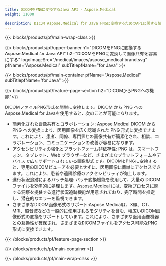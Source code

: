 ```yaml
---
title: DICOMをPNGに変換するJava API - Aspose.Medical
weight: 11000

description: DICOM Aspose.Medical for Java PNGに変換するためのAPIに関する情報
---
```


{{< blocks/products/pf/main-wrap-class >}}

{{< blocks/products/pf/upper-banner h1="DICOMをPNGに変換するAspose.Medical for Java API" h2="DICOMをPNGに変換して画像共有を容易にする" logoImageSrc="/medical/images/aspose_medical-brand.svg" pfName="Aspose.Medical" subTitlepfName="for Java" >}}

{{< blocks/products/pf/main-container pfName="Aspose.Medical" subTitlepfName="for Java" >}}

{{< blocks/products/pf/feature-page-section h2="DICOMからPNGへの機能">}}

<p>DICOMファイルPNG形式を簡単に変換します。DICOM から PNG へのAspose.Medical for Javaを使用すると、次のことが可能になります。</p>

<ul>
<li>簡素化された画像共有とコラボレーション: Aspose.Medical DICOM から PNG への変換により、医用画像を広く認識された PNG 形式に変換できます。これにより、患者、同僚、専門家との画像共有が簡素化され、相談、コラボレーション、コミュニケーションの改善が容易になります。</li>
<li>アクセシビリティの強化とプラットフォーム非依存性: PNG は、スマートフォン、タブレット、Web ブラウザーなど、さまざまなプラットフォームやデバイスで広くサポートされている画像形式です。DICOMをPNGに変換すると、専用のDICOMビューアを必要とせずに、医用画像に簡単にアクセスできます。これにより、患者や遠隔診療のアクセシビリティが向上します。</li>
<li>進行状況追跡によるバッチ処理: バッチ変換機能を使用して、大量の DICOM ファイルを効率的に処理します。Aspose.Medical には、変換プロセスに関する洞察を提供する進行状況追跡機能が用意されており、完了時間を推定し、潜在的なエラーを監視できます。</li>
<li>さまざまなDICOM画像形式のサポート:Aspose.Medicalは、X線、CT、MRI、超音波などの一般的に使用されるモダリティを含む、幅広いDICOM画像形式の変換をサポートしています。これにより、さまざまな医用画像機器との互換性が確保され、さまざまなDICOMファイルをアクセス可能なPNG形式に変換できます。</li>
</ul>

{{< /blocks/products/pf/feature-page-section >}}

{{< /blocks/products/pf/main-container >}}

{{< /blocks/products/pf/main-wrap-class >}}